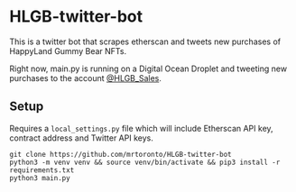 # HLGB-twitter-bot

This is a twitter bot that scrapes etherscan and tweets new purchases of HappyLand Gummy Bear NFTs.

Right now, main.py is running on a Digital Ocean Droplet and tweeting new purchases to the account [@HLGB_Sales](https://twitter.com/HLGB_Sales).

## Setup

Requires a `local_settings.py` file which will include Etherscan API key, contract address and Twitter API keys.

```
git clone https://github.com/mrtoronto/HLGB-twitter-bot
python3 -m venv venv && source venv/bin/activate && pip3 install -r requirements.txt
python3 main.py
```

